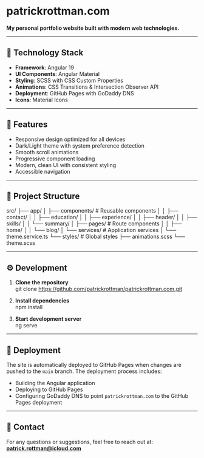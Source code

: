 # patrickrottman.com

**My personal portfolio website built with modern web technologies.**

---

## 🚀 Technology Stack

- **Framework**: Angular 19  
- **UI Components**: Angular Material  
- **Styling**: SCSS with CSS Custom Properties  
- **Animations**: CSS Transitions & Intersection Observer API  
- **Deployment**: GitHub Pages with GoDaddy DNS  
- **Icons**: Material Icons  

---

## 🌟 Features

- Responsive design optimized for all devices  
- Dark/Light theme with system preference detection  
- Smooth scroll animations  
- Progressive component loading  
- Modern, clean UI with consistent styling  
- Accessible navigation  

---

## 📂 Project Structure

src/
├── app/
│   ├── components/    # Reusable components
│   │   ├── contact/
│   │   ├── education/
│   │   ├── experience/
│   │   ├── header/
│   │   ├── skills/
│   │   └── summary/
│   ├── pages/         # Route components
│   │   ├── home/
│   │   └── blog/
│   └── services/      # Application services
│       └── theme.service.ts
└── styles/            # Global styles
    ├── animations.scss
    └── theme.scss

---

## ⚙️ Development

1. **Clone the repository**  
   git clone https://github.com/patrickrottman/patrickrottman.com.git
   
2. **Install dependencies**  
   npm install
   
3. **Start development server**  
   ng serve

---

## 🚢 Deployment

The site is automatically deployed to GitHub Pages when changes are pushed to the `main` branch. The deployment process includes:  
- Building the Angular application  
- Deploying to GitHub Pages  
- Configuring GoDaddy DNS to point `patrickrottman.com` to the GitHub Pages deployment  

---

## 📧 Contact

For any questions or suggestions, feel free to reach out at:  
**patrick.rottman@icloud.com**

